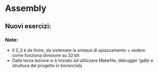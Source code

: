 # Assembly
## Nuovi esercizi:

### Note:
- Il 2_3 è da finire, da sistemare la sintassi di spiazzamento + vedere come funziona divisione su 32 bit 
- Dalla terza lezione si è iniziato ad utilizzare Makefile, debugger (gdb) e struttura del progetto in bin/src/obj

